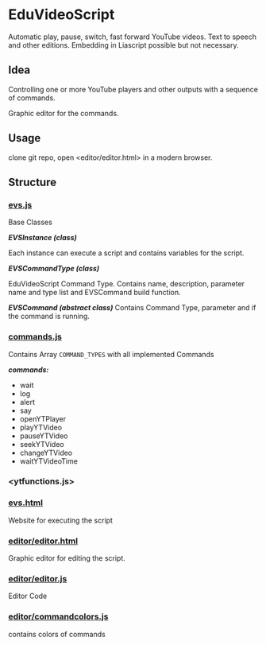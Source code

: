 # EduVideoScript
Automatic play, pause, switch, fast forward YouTube videos. Text to speech and other editions. Embedding in Liascript possible but not necessary.

## Idea

Controlling one or more YouTube players and other outputs with a sequence of commands.

Graphic editor for the commands.

## Usage

clone git repo, open <editor/editor.html> in a modern browser.


## Structure

### [evs.js](evs.js)

Base Classes

***EVSInstance (class)***

Each instance can execute a script and contains variables for the script.

***EVSCommandType (class)***

EduVideoScript Command Type.
Contains name, description, parameter name and type list and EVSCommand build function. 

***EVSCommand (abstract class)***
Contains Command Type, parameter and if the command is running.


### [commands.js](commands.js)

Contains Array `COMMAND_TYPES` with all implemented Commands

***commands:***

- wait
- log
- alert
- say
- openYTPlayer
- playYTVideo
- pauseYTVideo
- seekYTVideo
- changeYTVideo
- waitYTVideoTime

### <ytfunctions.js>



### [evs.html](evs.html)

Website for executing the script

### [editor/editor.html](editor/editor.html)

Graphic editor for editing the script.

### [editor/editor.js](editor/editor.js)

Editor Code

### [editor/commandcolors.js](editor/commandcolors.js)

contains colors of commands
